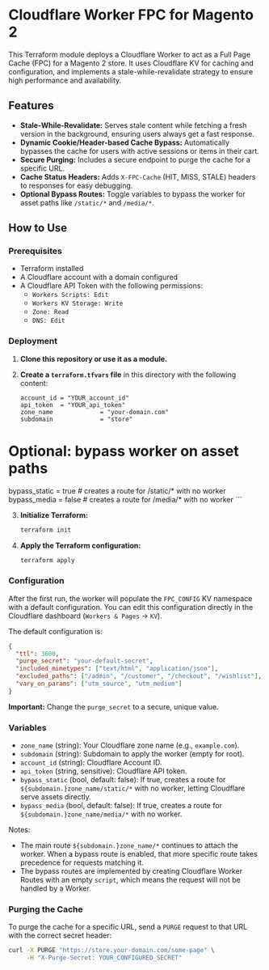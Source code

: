 # Cloudflare Worker FPC for Magento 2

This Terraform module deploys a Cloudflare Worker to act as a Full Page Cache (FPC) for a Magento 2 store. It uses Cloudflare KV for caching and configuration, and implements a stale-while-revalidate strategy to ensure high performance and availability.

## Features

- **Stale-While-Revalidate:** Serves stale content while fetching a fresh version in the background, ensuring users always get a fast response.
- **Dynamic Cookie/Header-based Cache Bypass:** Automatically bypasses the cache for users with active sessions or items in their cart.
- **Secure Purging:** Includes a secure endpoint to purge the cache for a specific URL.
- **Cache Status Headers:** Adds `X-FPC-Cache` (HIT, MISS, STALE) headers to responses for easy debugging.
- **Optional Bypass Routes:** Toggle variables to bypass the worker for asset paths like `/static/*` and `/media/*`.

## How to Use

### Prerequisites

- Terraform installed
- A Cloudflare account with a domain configured
- A Cloudflare API Token with the following permissions:
  - `Workers Scripts: Edit`
  - `Workers KV Storage: Write`
  - `Zone: Read`
  - `DNS: Edit`

### Deployment

1.  **Clone this repository or use it as a module.**

2.  **Create a `terraform.tfvars` file** in this directory with the following content:

    ```hcl
    account_id = "YOUR_account_id"
    api_token  = "YOUR_api_token"
    zone_name             = "your-domain.com"
    subdomain             = "store"
  # Optional: bypass worker on asset paths
  bypass_static = true   # creates a route for /static/* with no worker
  bypass_media  = false  # creates a route for /media/* with no worker
    ```

3.  **Initialize Terraform:**

    ```bash
    terraform init
    ```

4.  **Apply the Terraform configuration:**

    ```bash
    terraform apply
    ```

### Configuration

After the first run, the worker will populate the `FPC_CONFIG` KV namespace with a default configuration. You can edit this configuration directly in the Cloudflare dashboard (`Workers & Pages` -> `KV`).

The default configuration is:

```json
{
  "ttl": 3600,
  "purge_secret": "your-default-secret",
  "included_mimetypes": ["text/html", "application/json"],
  "excluded_paths": ["/admin", "/customer", "/checkout", "/wishlist"],
  "vary_on_params": ["utm_source", "utm_medium"]
}
```

**Important:** Change the `purge_secret` to a secure, unique value.

### Variables

- `zone_name` (string): Your Cloudflare zone name (e.g., `example.com`).
- `subdomain` (string): Subdomain to apply the worker (empty for root).
- `account_id` (string): Cloudflare Account ID.
- `api_token` (string, sensitive): Cloudflare API token.
- `bypass_static` (bool, default: false): If true, creates a route for `${subdomain.}zone_name/static/*` with no worker, letting Cloudflare serve assets directly.
- `bypass_media` (bool, default: false): If true, creates a route for `${subdomain.}zone_name/media/*` with no worker.

Notes:
- The main route `${subdomain.}zone_name/*` continues to attach the worker. When a bypass route is enabled, that more specific route takes precedence for requests matching it.
- The bypass routes are implemented by creating Cloudflare Worker Routes with an empty `script`, which means the request will not be handled by a Worker.

### Purging the Cache

To purge the cache for a specific URL, send a `PURGE` request to that URL with the correct secret header:

```bash
curl -X PURGE "https://store.your-domain.com/some-page" \
     -H "X-Purge-Secret: YOUR_CONFIGURED_SECRET"
